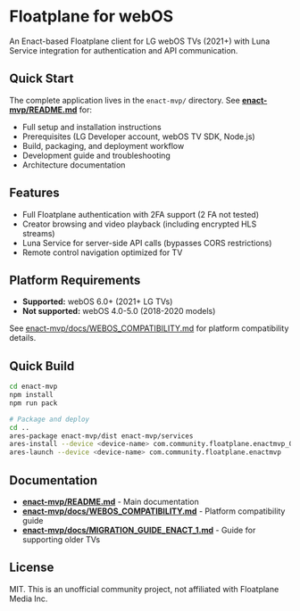 # Floatplane for webOS

An Enact-based Floatplane client for LG webOS TVs (2021+) with Luna Service integration for authentication and API communication.

## Quick Start

The complete application lives in the `enact-mvp/` directory. See **[enact-mvp/README.md](enact-mvp/README.md)** for:

- Full setup and installation instructions
- Prerequisites (LG Developer account, webOS TV SDK, Node.js)
- Build, packaging, and deployment workflow
- Development guide and troubleshooting
- Architecture documentation

## Features

- Full Floatplane authentication with 2FA support (2 FA not tested)
- Creator browsing and video playback (including encrypted HLS streams)
- Luna Service for server-side API calls (bypasses CORS restrictions)
- Remote control navigation optimized for TV


## Platform Requirements

- **Supported:** webOS 6.0+ (2021+ LG TVs)
- **Not supported:** webOS 4.0-5.0 (2018-2020 models)

See [enact-mvp/docs/WEBOS_COMPATIBILITY.md](enact-mvp/docs/WEBOS_COMPATIBILITY.md) for platform compatibility details.

## Quick Build

```bash
cd enact-mvp
npm install
npm run pack

# Package and deploy
cd ..
ares-package enact-mvp/dist enact-mvp/services
ares-install --device <device-name> com.community.floatplane.enactmvp_0.1.0_all.ipk
ares-launch --device <device-name> com.community.floatplane.enactmvp
```

## Documentation

- **[enact-mvp/README.md](enact-mvp/README.md)** - Main documentation
- **[enact-mvp/docs/WEBOS_COMPATIBILITY.md](enact-mvp/docs/WEBOS_COMPATIBILITY.md)** - Platform compatibility guide
- **[enact-mvp/docs/MIGRATION_GUIDE_ENACT_1.md](enact-mvp/docs/MIGRATION_GUIDE_ENACT_1.md)** - Guide for supporting older TVs

## License

MIT. This is an unofficial community project, not affiliated with Floatplane Media Inc.
